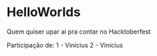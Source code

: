 # HelloWorlds
Quem quiser upar ai pra contar no Hacktoberfest

Participação de:
1 - Vinícius
2 - Vinícius
